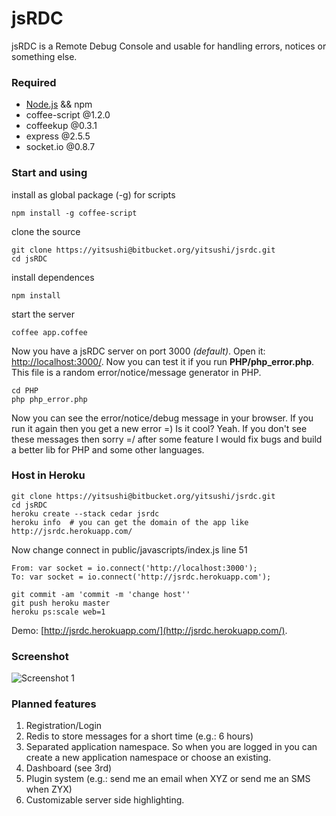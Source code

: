 # jsRDC

jsRDC is a Remote Debug Console and usable for handling errors, notices or something else.

### Required

* [Node.js](http://nodejs.org/) && npm
* coffee-script @1.2.0
* coffeekup @0.3.1
* express @2.5.5
* socket.io @0.8.7

### Start and using

install as global package (-g) for scripts 

    npm install -g coffee-script

clone the source

    git clone https://yitsushi@bitbucket.org/yitsushi/jsrdc.git
    cd jsRDC

install dependences

    npm install

start the server

    coffee app.coffee
    
Now you have a jsRDC server on port 3000 *(default)*. Open it: [http://localhost:3000/](http://localhost:3000/).
Now you can test it if you run **PHP/php_error.php**.
This file is a random error/notice/message generator in PHP.

    cd PHP
    php php_error.php
    
Now you can see the error/notice/debug message in your browser. If you run it again then you get a new error =) Is it cool? Yeah.
If you don't see these messages then sorry =/
after some feature I would fix bugs and build a better lib for PHP and some other languages.

### Host in Heroku

    git clone https://yitsushi@bitbucket.org/yitsushi/jsrdc.git
    cd jsRDC
    heroku create --stack cedar jsrdc
    heroku info  # you can get the domain of the app like http://jsrdc.herokuapp.com/

Now change connect in public/javascripts/index.js line 51

    From: var socket = io.connect('http://localhost:3000');
    To: var socket = io.connect('http://jsrdc.herokuapp.com');

    git commit -am 'commit -m 'change host''
    git push heroku master
    heroku ps:scale web=1

Demo: [http://jsrdc.herokuapp.com/](http://jsrdc.herokuapp.com/).

### Screenshot

![Screenshot 1](https://bitbucket.org/yitsushi/jsrdc/downloads/Screen%20Shot%202012-10-31%20at%202.06.03%20PM.png)

### Planned features

1. Registration/Login
2. Redis to store messages for a short time (e.g.: 6 hours)
3. Separated application namespace. So when you are logged in you can create a new application namespace or choose an existing.
4. Dashboard (see 3rd)
5. Plugin system (e.g.: send me an email when XYZ or send me an SMS when ZYX)
6. Customizable server side highlighting.

